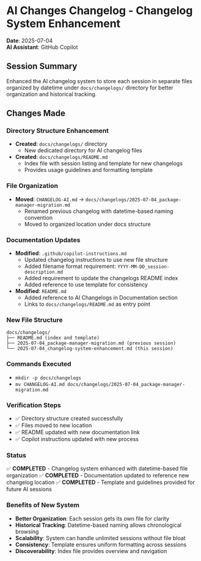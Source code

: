 # AI Changes Changelog - Changelog System Enhancement

**Date**: 2025-07-04  
**AI Assistant**: GitHub Copilot  

## Session Summary
Enhanced the AI changelog system to store each session in separate files organized by datetime under `docs/changelogs/` directory for better organization and historical tracking.

## Changes Made

### Directory Structure Enhancement
- **Created**: `docs/changelogs/` directory
  - New dedicated directory for AI changelog files
- **Created**: `docs/changelogs/README.md`
  - Index file with session listing and template for new changelogs
  - Provides usage guidelines and formatting template

### File Organization
- **Moved**: `CHANGELOG-AI.md` → `docs/changelogs/2025-07-04_package-manager-migration.md`
  - Renamed previous changelog with datetime-based naming convention
  - Moved to organized location under docs structure

### Documentation Updates  
- **Modified**: `.github/copilot-instructions.md`
  - Updated changelog instructions to use new file structure
  - Added filename format requirement: `YYYY-MM-DD_session-description.md`
  - Added requirement to update the changelogs README index
  - Added reference to use template for consistency
- **Modified**: `README.md`
  - Added reference to AI Changelogs in Documentation section
  - Links to `docs/changelogs/README.md` as entry point

### New File Structure
```
docs/changelogs/
├── README.md (index and template)
├── 2025-07-04_package-manager-migration.md (previous session)
└── 2025-07-04_changelog-system-enhancement.md (this session)
```

### Commands Executed
- `mkdir -p docs/changelogs`
- `mv CHANGELOG-AI.md docs/changelogs/2025-07-04_package-manager-migration.md`

### Verification Steps
- ✅ Directory structure created successfully
- ✅ Files moved to new location
- ✅ README updated with new documentation link
- ✅ Copilot instructions updated with new process

### Status
✅ **COMPLETED** - Changelog system enhanced with datetime-based file organization
✅ **COMPLETED** - Documentation updated to reference new changelog location
✅ **COMPLETED** - Template and guidelines provided for future AI sessions

### Benefits of New System
- **Better Organization**: Each session gets its own file for clarity
- **Historical Tracking**: Datetime-based naming allows chronological browsing
- **Scalability**: System can handle unlimited sessions without file bloat
- **Consistency**: Template ensures uniform formatting across sessions
- **Discoverability**: Index file provides overview and navigation
